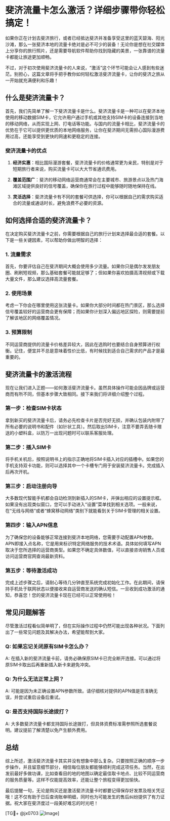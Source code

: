 # 斐济流量卡怎么激活？详细步骤带你轻松搞定！

如果你正在计划去斐济旅行，或者已经抵达斐济并准备享受这里的蓝天碧海、阳光沙滩，那么一张斐济本地的流量卡绝对是必不可少的装备！无论你是想在社交媒体上分享你的旅行照片，还是需要导航软件帮助你找到隐藏的美景，一张靠谱的流量卡都能让旅途更加顺畅。

不过，对于初次使用斐济流量卡的人来说，“激活”这个环节可能会让人感到有些迷茫。别担心，这篇文章将手把手教你如何轻松激活斐济流量卡，让你的斐济之旅从一开始就充满便利和乐趣！

## 什么是斐济流量卡？

首先，我们先简单了解一下斐济流量卡是什么。斐济流量卡是一种可以在斐济本地使用的移动数据SIM卡，它允许用户通过手机或其他支持SIM卡的设备连接到当地的移动网络，从而实现上网、打电话等功能。与国内的流量卡相比，斐济流量卡的优势在于它可以提供更优质的本地网络服务，让你在斐济期间无需担心国际漫游费用过高，还能享受到更快的网速和更稳定的连接。

### 斐济流量卡的优点

1. **经济实惠**：相比国际漫游套餐，斐济流量卡的价格通常更为亲民，特别是对于短期旅行者来说，购买流量卡可以大大节省通讯费用。
   
2. **覆盖范围广**：斐济的移动网络运营商通常会在主要城市、旅游景点以及热门海滩区域提供良好的信号覆盖，确保你在旅行过程中能够随时随地保持在线。

3. **灵活选择**：斐济流量卡有不同的套餐可供选择，你可以根据自己的需求购买适合的流量或通话时长，避免浪费不必要的资源。

## 如何选择合适的斐济流量卡？

在决定购买斐济流量卡之前，你需要根据自己的旅行计划来选择最合适的套餐。以下是一些关键因素，可以帮助你做出明智的选择：

### 1. 流量需求

首先，你要评估自己在斐济期间大概会使用多少流量。如果你只是偶尔发发朋友圈、刷刷短视频，那么基础套餐可能就足够了；但如果你喜欢拍摄高清视频或下载大量文件，那么建议选择高流量套餐。

### 2. 使用场景

考虑一下你会在哪里使用这张流量卡。如果你大部分时间都在热门景区，那么选择信号覆盖较好的运营商会更有保障；而如果你计划深入偏远地区探险，则需要提前了解该地区的网络覆盖情况。

### 3. 预算限制

不同运营商提供的流量卡价格差异较大，因此在选购时也要结合自身预算进行权衡。记住，便宜并不总是意味着性价比低，有时候找到适合自己需求的产品才是最重要的。

## 斐济流量卡的激活流程

现在让我们进入正题——如何激活斐济流量卡。虽然具体操作可能会因品牌或运营商而有所不同，但基本步骤大致相同。接下来我们将详细介绍整个过程。

### 第一步：检查SIM卡状态

拿到新买的斐济流量卡后，请务必先检查卡片是否完好无损，并确认包装内附带了所有必要的说明书和配件（如针状工具）。然后取出SIM卡，注意不要弄丢随卡赠送的小塑料盒，以防万一出现问题时可以联系客服处理。

### 第二步：插入SIM卡

将手机关机后，按照说明书上的指示正确地将SIM卡插入对应的插槽中。如果您的手机支持双卡功能，则可以选择其中一个卡槽专门用于安装斐济流量卡。完成插入后再次开机。

### 第三步：启动注册向导

大多数现代智能手机都会自动检测到新插入的SIM卡，并弹出相应的设置提示框。如果没有出现类似窗口，您可以手动进入“设置”菜单找到相关选项。一般来说，在“无线与网络”或者“蜂窝移动网络”类别下就能看到关于SIM卡管理的相关设置。

### 第四步：输入APN信息

为了确保您的设备能够正常连接到斐济本地网络，您需要手动配置APN参数。APN即接入点名称，它是用来标识特定网络服务的技术术语。具体如何填写APN取决于您所选择的运营商类型。如果您不确定具体数值，可以直接咨询销售人员或访问运营商官网查询最新资料。

### 第五步：等待激活成功

完成上述步骤之后，请耐心等待几分钟直至系统完成初始化工作。在此期间，请保持手机处于联网状态以便接收来自运营商发送的确认短信。一旦收到成功激活的通知，恭喜您！您的斐济流量卡现在已经可以正常使用啦！

## 常见问题解答

尽管激活过程看似简单明了，但在实际操作过程中仍然可能出现各种状况。下面列出了一些常见问题及其解决办法，希望能帮到大家。

### Q: 如果忘记关闭原有SIM卡怎么办？
A: 在插入新的斐济流量卡前，请务必确保原SIM卡已完全断开连接。可以通过将原SIM卡取出后再重新插入新卡来避免冲突。

### Q: 为什么无法正常上网？
A: 可能是因为未正确设置APN参数所致。请仔细核对提供的APN值是否准确无误，并尝试重启设备后重试。

### Q: 是否支持国际长途拨打？
A: 大多数斐济流量卡都支持国际长途拨打，但具体资费标准需参照所选套餐说明。建议提前了解清楚以免产生额外费用。

## 总结

综上所述，激活斐济流量卡其实并没有想象中那么复杂。只要按照正确的顺序一步步操作，并且留意细节部分，相信每位朋友都能够顺利完成这项任务。当然，在出发前最好多做功课，比如查看目的地的地图以确定最佳取卡地点、比较不同运营商的服务质量等。这样不仅能提高效率，还能让整个旅程变得更加愉快。

最后提醒一句，无论是购买还是激活斐济流量卡时都要记得保存好发票及相关凭证哦！这不仅有助于日后查询账单明细，同时也为可能发生的售后纠纷提供了有力证据。祝大家在斐济度过一段美好难忘的时光吧！

[TG💪+ @jx0703 ![Image](https://github.com/user-attachments/assets/dbca1d08-cadb-493c-b0ec-ad6f7a83f270)]